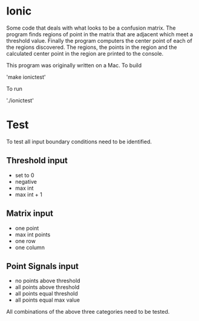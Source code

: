 # Ionic

Some code that deals with what looks to be a confusion matrix.  The program finds
regions of point in the matrix that are adjacent which meet a threshold value.
Finally the program computers the center point of each of the regions discovered.
The regions, the points in the region and the calculated center point in the region
are printed to the console.

This program was originally written on a Mac.  To build

'make ionictest'

To run

'./ionictest'

# Test

To test all input boundary conditions need to be identified.

## Threshold input
- set to 0
- negative
- max int
- max int + 1

## Matrix input
- one point
- max int points
- one row
- one column

## Point Signals input
- no points above threshold
- all points above threshold
- all points equal threshold
- all points equal max value

All combinations of the above three categories need to be tested.